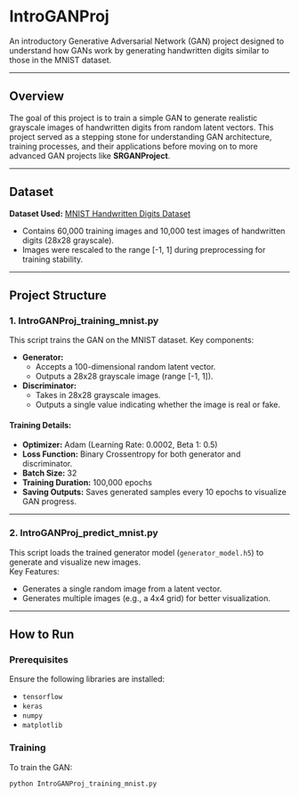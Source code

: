 # IntroGANProj  

An introductory Generative Adversarial Network (GAN) project designed to understand how GANs work by generating handwritten digits similar to those in the MNIST dataset.

---

## Overview  
The goal of this project is to train a simple GAN to generate realistic grayscale images of handwritten digits from random latent vectors. This project served as a stepping stone for understanding GAN architecture, training processes, and their applications before moving on to more advanced GAN projects like **SRGANProject**.

---

## Dataset  
**Dataset Used:** [MNIST Handwritten Digits Dataset](http://yann.lecun.com/exdb/mnist/)  

- Contains 60,000 training images and 10,000 test images of handwritten digits (28x28 grayscale).
- Images were rescaled to the range [-1, 1] during preprocessing for training stability.

---

## Project Structure  

### 1. **IntroGANProj_training_mnist.py**  
This script trains the GAN on the MNIST dataset. Key components:  
- **Generator:**  
  - Accepts a 100-dimensional random latent vector.  
  - Outputs a 28x28 grayscale image (range [-1, 1]).  
- **Discriminator:**  
  - Takes in 28x28 grayscale images.  
  - Outputs a single value indicating whether the image is real or fake.  

#### Training Details:  
- **Optimizer:** Adam (Learning Rate: 0.0002, Beta 1: 0.5)  
- **Loss Function:** Binary Crossentropy for both generator and discriminator.  
- **Batch Size:** 32  
- **Training Duration:** 100,000 epochs  
- **Saving Outputs:** Saves generated samples every 10 epochs to visualize GAN progress.

---

### 2. **IntroGANProj_predict_mnist.py**  
This script loads the trained generator model (`generator_model.h5`) to generate and visualize new images.  
Key Features:  
- Generates a single random image from a latent vector.  
- Generates multiple images (e.g., a 4x4 grid) for better visualization.  

---

## How to Run  

### Prerequisites  
Ensure the following libraries are installed:  
- `tensorflow`  
- `keras`  
- `numpy`  
- `matplotlib`  

### Training  
To train the GAN:  
```bash
python IntroGANProj_training_mnist.py
